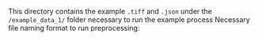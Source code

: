 This directory contains the example `.tiff` and `.json` under the `/example_data_1/` folder necessary to run the example process
Necessary file naming format to run preprocessing:
